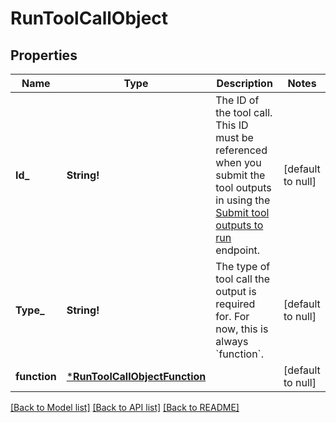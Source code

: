 # RunToolCallObject

## Properties
Name | Type | Description | Notes
------------ | ------------- | ------------- | -------------
**Id_** | **String!** | The ID of the tool call. This ID must be referenced when you submit the tool outputs in using the [Submit tool outputs to run](/docs/api-reference/runs/submitToolOutputs) endpoint. | [default to null]
**Type_** | **String!** | The type of tool call the output is required for. For now, this is always &#x60;function&#x60;. | [default to null]
**function** | [***RunToolCallObjectFunction**](RunToolCallObject_function.md) |  | [default to null]

[[Back to Model list]](../README.md#documentation-for-models) [[Back to API list]](../README.md#documentation-for-api-endpoints) [[Back to README]](../README.md)


